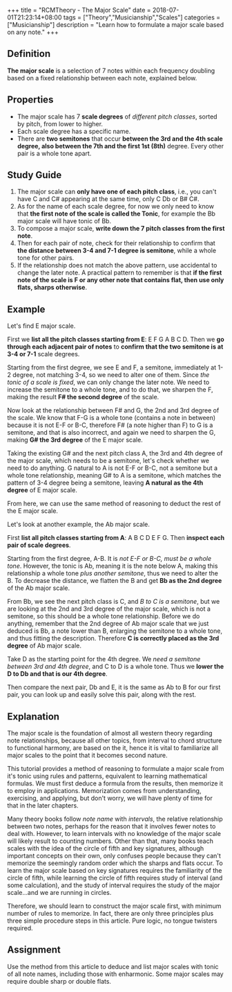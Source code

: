 +++
title = "RCMTheory - The Major Scale"
date = 2018-07-01T21:23:14+08:00
tags = ["Theory","Musicianship","Scales"]
categories = ["Musicianship"]
description = "Learn how to formulate a major scale based on any note."
+++

## Definition
**The major scale** is a selection of 7 notes within each frequency doubling based on a fixed relationship between each note, explained below.

## Properties
+ The major scale has 7 **scale degrees** of *different pitch classes*, sorted by pitch, from lower to higher.
+ Each scale degree has a specific name.
+ There are **two semitones** that occur **between the 3rd and the 4th scale degree, also between the 7th and the first 1st (8th)** degree. Every other pair is a whole tone apart.

## Study Guide
1. The major scale can **only have one of each pitch class**, i.e., you can't have C and C# appearing at the same time, only C Db or B# C#.
2. As for the name of each scale degree, for now we only need to know that **the first note of the scale is called the Tonic**, for example the Bb major scale will have tonic of Bb.
3. To compose a major scale, **write down the 7 pitch classes from the first note**.
4. Then for each pair of note, check for their relationship to confirm that **the distance between 3-4 and 7-1 degree is semitone**, while a whole tone for other pairs.
5. If the relationship does not match the above pattern, use accidental to change the later note. A practical pattern to remember is that **if the first note of the scale is F or any other note that contains flat, then use only flats, sharps otherwise**.

## Example
Let's find E major scale.

First we **list all the pitch classes starting from E**: E F G A B C D. Then we **go through each adjacent pair of notes** to **confirm that the two semitone is at 3-4 or 7-1** scale degrees.

Starting from the first degree, we see E and F, a semitone, immediately at 1-2 degree, not matching 3-4, so we need to alter one of them. Since *the tonic of a scale is fixed*, we can only change the later note. We need to increase the semitone to a whole tone, and to do that, we sharpen the F, making the result **F# the second degree** of the scale.

Now look at the relationship between F# and G, the 2nd and 3rd degree of the scale. We know that F-G is a whole tone (contains a note in between) because it is not E-F or B-C, therefore F# (a note higher than F) to G is a semitone, and that is also incorrect, and again we need to sharpen the G, making **G# the 3rd degree** of the E major scale.

Taking the existing G# and the next pitch class A, the 3rd and 4th degree of the major scale, which needs to be a semitone, let's check whether we need to do anything. G natural to A is not E-F or B-C, not a semitone but a whole tone relationship, meaning G# to A is a semitone, which matches the pattern of 3-4 degree being a semitone, leaving **A natural as the 4th degree** of E major scale.

From here, we can use the same method of reasoning to deduct the rest of the E major scale.

Let's look at another example, the Ab major scale.

First **list all pitch classes starting from A**: A B C D E F G. Then **inspect each pair of scale degrees**.

Starting from the first degree, A-B. It is *not E-F or B-C, must be a whole tone*. However, the tonic is Ab, meaning it is the note below A, making this relationship a whole tone *plus another semitone*, thus we need to alter the B. To decrease the distance, we flatten the B and get **Bb as the 2nd degree** of the Ab major scale.

From Bb, we see the next pitch class is C, and *B to C is a semitone*, but we are looking at the 2nd and 3rd degree of the major scale, which is not a semitone, so this should be a whole tone relationship. Before we do anything, remember that the 2nd degree of Ab major scale that we just deduced is Bb, a note lower than B, enlarging the semitone to a whole tone, and thus fitting the description. Therefore **C is correctly placed as the 3rd degree** of Ab major scale.

Take D as the starting point for the 4th degree. We *need a semitone between 3rd and 4th degree*, and C to D is a whole tone. Thus we **lower the D to Db and that is our 4th degree**.

Then compare the next pair, Db and E, it is the same as Ab to B for our first pair, you can look up and easily solve this pair, along with the rest.

## Explanation

The major scale is the foundation of almost all western theory regarding note relationships, because all other topics, from interval to chord structure to functional harmony, are based on the it, hence it is vital to familiarize all major scales to the point that it becomes second nature.

This tutorial provides a method of reasoning to formulate a major scale from it's tonic using rules and patterns, equivalent to learning mathematical formulas. We must first deduce a formula from the results, then memorize it to employ in applications. Memorization comes from understanding, exercising, and applying, but don't worry, we will have plenty of time for that in the later chapters.

Many theory books follow *note name* with *intervals*, the relative relationship between two notes, perhaps for the reason that it involves fewer notes to deal with. However, to learn intervals with no knowledge of the major scale will likely result to counting numbers. Other than that, many books teach scales with the idea of the circle of fifth and key signatures, although important concepts on their own, only confuses people because they can't memorize the seemingly random order which the sharps and flats occur. To learn the major scale based on key signatures requires the familiarity of the circle of fifth, while learning the circle of fifth requires study of interval (and some calculation), and the study of interval requires the study of the major scale...and we are running in circles.

Therefore, we should learn to construct the major scale first, with minimum number of rules to memorize. In fact, there are only three principles plus three simple procedure steps in this article. Pure logic, no tongue twisters required.

## Assignment

Use the method from this article to deduce and list major scales with tonic of all note names, including those with enharmonic. Some major scales may require double sharp or double flats.

